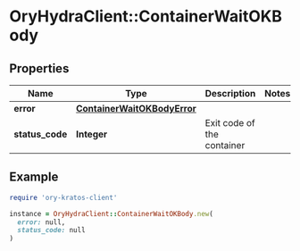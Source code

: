 # OryHydraClient::ContainerWaitOKBody

## Properties

| Name | Type | Description | Notes |
| ---- | ---- | ----------- | ----- |
| **error** | [**ContainerWaitOKBodyError**](ContainerWaitOKBodyError.md) |  |  |
| **status_code** | **Integer** | Exit code of the container |  |

## Example

```ruby
require 'ory-kratos-client'

instance = OryHydraClient::ContainerWaitOKBody.new(
  error: null,
  status_code: null
)
```


